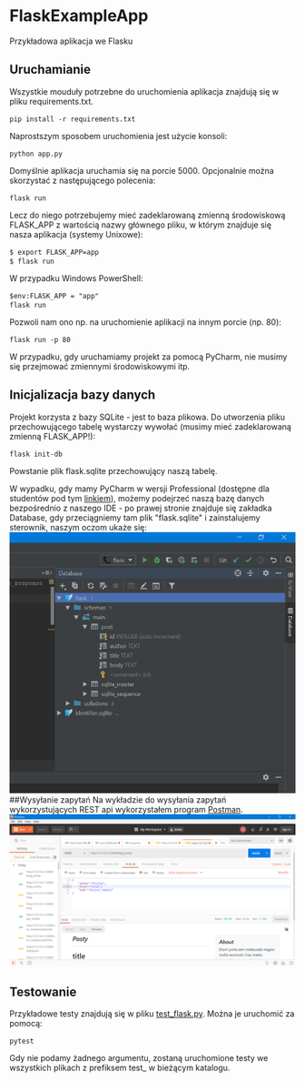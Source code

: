 # FlaskExampleApp

Przykładowa aplikacja we Flasku

## Uruchamianie
Wszystkie mouduły potrzebne do uruchomienia aplikacja znajdują się w pliku requirements.txt.
```
pip install -r requirements.txt
```
Naprostszym sposobem uruchomienia jest użycie konsoli:
```
python app.py
```
Domyślnie aplikacja uruchamia się na porcie 5000. Opcjonalnie można skorzystać z następującego polecenia:
```
flask run
```
Lecz do niego potrzebujemy mieć zadeklarowaną zmienną środowiskową FLASK_APP z wartością nazwy głównego pliku, w którym znajduje się nasza aplikacja (systemy Unixowe):
```
$ export FLASK_APP=app
$ flask run
```
W przypadku Windows PowerShell:
```
$env:FLASK_APP = "app"
flask run
```
Pozwoli nam ono np. na uruchomienie aplikacji na innym porcie (np. 80):
```
flask run -p 80
```
W przypadku, gdy uruchamiamy projekt za pomocą PyCharm, nie musimy się przejmować zmiennymi środowiskowymi itp.

## Inicjalizacja bazy danych
Projekt korzysta z bazy SQLite - jest to baza plikowa. Do utworzenia pliku przechowującego tabelę wystarczy wywołać (musimy mieć zadeklarowaną zmienną FLASK_APP!):
```
flask init-db
```
Powstanie plik flask.sqlite przechowujący naszą tabelę.

W wypadku, gdy mamy PyCharm w wersji Professional (dostępne dla studentów pod tym [linkiem](https://www.jetbrains.com/student/)), 
możemy podejrzeć naszą bazę danych bezpośrednio z naszego IDE - po prawej stronie znajduje się zakładka Database, 
gdy przeciągniemy tam plik "flask.sqlite" i zainstalujemy sterownik, naszym oczom ukaże się:
![](dcScreen.png)
##Wysyłanie zapytań
Na wykładzie do wysyłania zapytań wykorzystujących REST api wykorzystałem program [Postman](https://www.getpostman.com/).
![](screen.png)

## Testowanie
Przykładowe testy znajdują się w pliku [test_flask.py](test_flask.py). Można je uruchomić za pomocą:
```
pytest
```
Gdy nie podamy żadnego argumentu, zostaną uruchomione testy we wszystkich plikach z prefiksem test_ w bieżącym katalogu.
